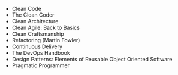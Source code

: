 - Clean Code
- The Clean Coder
- Clean Architecture
- Clean Agile: Back to Basics
- Clean Craftsmanship
- Refactoring (Martin Fowler)
- Continuous Delivery
- The DevOps Handbook
- Design Patterns: Elements of Reusable Object Oriented Software
- Pragmatic Programmer
